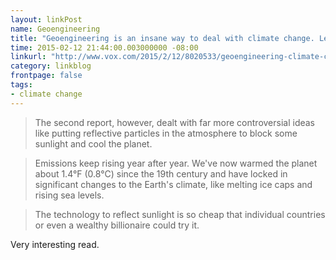 ```yaml
---
layout: linkPost
name: Geoengineering
title: "Geoengineering is an insane way to deal with climate change. Let's consider it anyway."
time: 2015-02-12 21:44:00.003000000 -08:00
linkurl: "http://www.vox.com/2015/2/12/8020533/geoengineering-climate-change"
category: linkblog
frontpage: false
tags:
- climate change
---
```


<blockquote>
The second report, however, dealt with far more controversial ideas like putting reflective particles in the atmosphere to block some sunlight and cool the planet.
</blockquote>

<blockquote>
Emissions keep rising year after year. We've now warmed the planet about 1.4°F (0.8°C) since the 19th century and have locked in significant changes to the Earth's climate, like melting ice caps and rising sea levels.
</blockquote>

<blockquote>
The technology to reflect sunlight is so cheap that individual countries or even a wealthy billionaire could try it. 
</blockquote>

<p>
Very interesting read.
</p>
